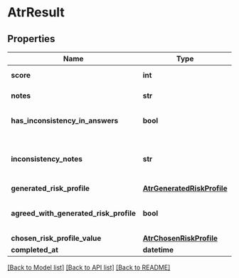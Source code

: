 # AtrResult

## Properties
Name | Type | Description | Notes
------------ | ------------- | ------------- | -------------
**score** | **int** | System generated score based on weights. | [optional] 
**notes** | **str** | Any notes associated with the answer. | [optional] 
**has_inconsistency_in_answers** | **bool** | Flag indicating if there is inconsistency found in the client&#x27;s answers. | [optional] 
**inconsistency_notes** | **str** | If HasInconsistencyInAnswers flag returns true, inconsistency notes can be provided. | [optional] 
**generated_risk_profile** | [**AtrGeneratedRiskProfile**](AtrGeneratedRiskProfile.md) |  | [optional] 
**agreed_with_generated_risk_profile** | **bool** | Flag indicating whether or not the client agreed with the generated ATR risk profile. | [optional] 
**chosen_risk_profile_value** | [**AtrChosenRiskProfile**](AtrChosenRiskProfile.md) |  | [optional] 
**completed_at** | **datetime** | ATR result completed date. | [optional] 

[[Back to Model list]](../README.md#documentation-for-models) [[Back to API list]](../README.md#documentation-for-api-endpoints) [[Back to README]](../README.md)

